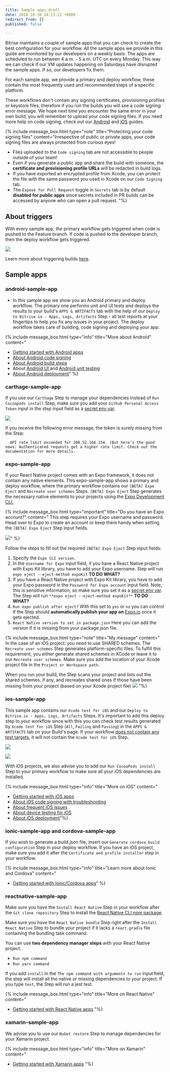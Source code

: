 ```yaml
---
title: Sample apps-draft
date: 2018-10-30 14:13:21 +0000
redirect_from: []
published: false

---
```

Bitrise maintains a couple of sample apps that you can check to create the best configuration for your workflow. All the sample apps we provide in this guide are monitored by our developers on a weekly basis. The apps are scheduled to run between 4 a.m. - 5 a.m. UTC on every Monday. This way we can check if our VM updates happening on Saturdays have disrupted the sample apps. If so, our developers fix them.

For each sample app, we provide a primary and deploy workflow, these contain the most frequently used and recommended steps of a specific platform.

These workflows don't contain any signing certificates, provisioning profiles or keystore files, therefore if you run the builds you will see a code signing error message. We hope next time you encounter the same error in your own build, you will remember to upload your code signing files. If you need more help on code signing, check out our [Android](/code-signing/android-code-signing/android-code-signing-procedures/) and [iOS](/code-signing/ios-code-signing/code-signing/) guides.

{% include message_box.html type="note" title="Protecting your code signing files" content="Irrespective of public or private apps, your code signing files are always protected from curious eyes!

* Files uploaded to the `Code signing` tab are not accessible to people outside of your team!
* Even if you generate a public app and share the build with someone, the **certificate and provisioning profile URLs** will be redacted in build logs.
* If you have exported an encrypted profile from Xcode, you can protect the file with the same password you used in Xcode on our `Code Signing` tab.
* The `Expose for Pull Request` toggle in `Secrets` tab is by default **disabled for public apps** since secrets included in PR builds can be accessed by anyone who can open a pull request. "%}

## About triggers

With every sample app, the primary workflow gets triggered when code is pushed to the Feature branch. If code is pushed to the developer branch, then the deploy workflow gets triggered.

![](/img/triggers-sample-app.png)

Learn more about triggering builds [here](/builds/triggering-builds/triggering-builds/).

## Sample apps

### android-sample-app

* In this sample app we show you an Android primary and deploy workflow. The primary one performs unit and UI tests and deploys the results to your build's `APPS & ARTIFACTS` tab with the help of our `Deploy to Bitrise.io - Apps, Logs, Artifacts` Step - all test reports at your fingertips to help you fix any issues in your project. The deploy workflow takes care of building, code signing and deploying your app.

{% include message_box.html type="info" title="More about Android" content="

* [Getting started with Android apps](/getting-started/getting-started-with-android-apps/)
* [About Android code signing](/code-signing/android-code-signing/android-code-signing-procedures/)
* [About Android build steps](/tips-and-tricks/android-tips-and-tricks/)
* About [Android UI ](/testing/device-testing-for-android/)and [Android unit testing](/testing/android-run-a-unit-test/)
* [About Android deployment](/deploy/android-deploy/deploying-android-apps/)" %}

### carthage-sample-app

If you use our `Carthage` Step to manage your dependencies instead of `Run Cocoapods install` Step, make sure you add your `Github Personal Access Token` input in the step input field as a [secret env var](/builds/env-vars-secret-env-vars/#about-secrets).

![](/img/carthage.png)

If you receive the following error message, the token is surely missing from the Step:

      API rate limit exceeded for 208.52.166.154. (But here’s the good news: Authenticated requests get a higher rate limit. Check out the documentation for more details.

### expo-sample-app

If your React Native project comes with an Expo framework, it does not contain any native elements. This expo-sample-app shows a primary and deploy workflow, where the primary workflow contains our `[BETA] Expo Eject` and `Recreate user schemes` Steps. `[BETA] Expo Eject` Step generates the necessary native elements to your projects using the [Expo Development CLI.](https://docs.expo.io/versions/latest/introduction/installation#local-development-tool-expo-cli)

{% include message_box.html type="important" title="Do you have an Expo account?" content=" This step requires your Expo username and password. Head over to Expo to create an account or keep them handy when setting the `[BETA] Expo Eject` Step input fields.

![](/img/expo-eject.png)" %}

Follow the steps to fill out the required `[BETA] Expo Eject` Step input fields:

1. Specify the `Expo CLI version`.
2. In the `Username for Expo` input field, if you have a React Native project with Expo Kit library, you have to add your Expo username. Step will run `expo eject --eject-method expoKit` **TO DO WHAT?**
3. If you have a React Native project with Expo Kit library, you have to add your Expo password in the `Password for Expo account` input field. Note, this is sensitive information, so make sure you set it as a [secret env var](/builds/env-vars-secret-env-vars/#about-secrets/).  The Step will run `**expo eject --eject-method expoKit**` **TO DO WHAT?**
4. `Run expo publish after eject?` With this set to `yes` or `no` you can control if the Step should **automatically publish your app on** [Expo.io](https://expo.io/) once it gets ejected.
5. `React Native version to set in package.json` Here you can add the version if it is missing from your package.json file.

{% include message_box.html type="note" title="My message" content="
In the case of an iOS project: you need to use SHARED schemes. The `Recreate user schemes` Step generates platform-specific files. To fulfill this requirement, you either generate shared schemes in XCode or leave it to our `Recreate user schemes`. Make sure you add the location of your Xcode project file in the `Project or Workspace path`.

When you run your build, the Step scans your project and lists out the shared schemes, if any, and recreates shared ones if those have been missing from your project (based on your Xcode project file)
![](/img/recreate=schemes.png)
"%}

### ios-sample-app

This sample app contains our `Xcode test for iOS` and our `Deploy to Bitrise.io - Apps, Logs, Artifacts` Steps. It's important to add this deploy step to your workflow since with this you can check test results generated by `Xcode test for iOS` Step (`All`, `Failing` and `Passing`) in the `APPS & ARTIFACTS` tab on your Build's page. If your workflow [does not contain any test targets](/getting-started/getting-started-with-ios-apps/#running-xcode-tests), it will not contain the `Xcode test for iOS` Step.

![](/img/sample-app-ios.png)

![](/img/xcode-test-results.png)

With iOS projects, we also advise you to add our `Run CocoaPods install` Step to your primary workflow to make sure all your iOS dependencies are installed.

{% include message_box.html type="info" title="More on iOS" content="

* [Getting started with iOS apps](/getting-started/getting-started-with-ios-apps/)
* [About iOS code signing with troubleshooting](/code-signing/ios-code-signing/code-signing/)
* [About frequent iOS issues](/troubleshooting/frequent-ios-issues/)
* [About device testing for iOS](/testing/device-testing-for-ios/)
* [About iOS deployment](/deploy/ios-deploy/introduction-to-deploying-ios-apps/)"%}

### ionic-sample-app and cordova-sample-app

If you wish to generate a build.json file, insert our `Generate cordova build configuration` Step in your deploy workflow. If you have an iOS project, make sure you add it after the `Certificate and profile installer` step in your workflow.

{% include message_box.html type="info" title="Learn more about Ionic and Cordova" content="

* [Getting started with Ionic/Cordova apps](/getting-started/getting-started-with-ionic-cordova-apps/)" %}

### reactnative-sample-app

Make sure you have the `Install React Native` Step in your workflow after the `Git clone repository` Step to install the [React Native CLI npm package](https://www.npmjs.com/package/react-native-cli).

Make sure you have the `React Native bundle` Step right after the `Install React Native` Step to bundle your project if it lacks a `react.gradle` file containing the bundling task command.

You can use **two dependency manager steps** with your React Native project:

* `Run npm command`
* `Run yarn command`

If you add `install` in the `The npm command with arguments to run` input field, the step will install all the native or missing dependencies to your project. If you type `test`, the Step will run a jest test.

{% include message_box.html type="info" title="More on React Native" content="

* [Getting started with React Native apps](/getting-started/getting-started-with-react-native-apps/) "%}

### xamarin-sample-app

We advise you to use our `NuGet restore` Step to manage dependencies for your Xamarin project.

{% include message_box.html type="info" title="More on Xamarin" content="

* [Getting started with Xamarin apps](/getting-started/getting-started-with-xamarin-apps/) "%}